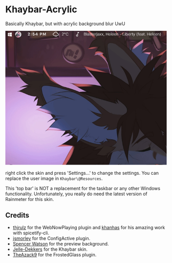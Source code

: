 # Khaybar-Acrylic
Basically Khaybar, but with acrylic background blur UwU

![PreviewGIF](/Preview.gif)

right click the skin and press 'Settings...' to change the settings. You can replace the user image in `Khaybar\@Resources`.

This 'top bar' is NOT a replacement for the taskbar or any other Windows functionality. 
Unfortunately, you really do need the latest version of Rainmeter for this skin.

## Credits
* [thjrulz](https://github.com/tjhrulz/WebNowPlaying) for the WebNowPlaying plugin and [khanhas](https://github.com/khanhas/spicetify-cli) for his amazing work with spicetify-cli.
* [jsmorley](https://forum.rainmeter.net/viewtopic.php?t=28720) for the ConfigActive plugin.
* [Spencer Watson](https://unsplash.com/photos/Bzz0LVbyO8I) for the preview background.
* [Jelle-Dekkers](https://github.com/Jelle-Dekkers/Khaybar) for the Khaybar skin.
* [TheAzack9](https://github.com/TheAzack9/FrostedGlass) for the FrostedGlass plugin.
